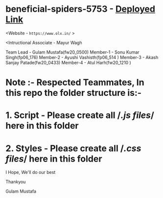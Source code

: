 # beneficial-spiders-5753 - **[Deployed Link](https://fastidious-fudge-60d814.netlify.app/)**

<Website - `https://www.olx.in/` >

<Intructional Associate - Mayur Wagh

Team Lead - Gulam Mustafa(fw20_0500)
Member-1 - Sonu Kumar Singh(fp06_176)
Member-2 - Ayushi Vashisth(fp06_514 )
Member-3 - Akash Sanjay Patade(fw20_0433)
Member-4 - Atul Harh(fw20_1210 )

# Note :- Respected Teammates, In this repo the folder structure is:-
# 1. Script - Please create all /*.js files*/ here in this folder
# 2. Styles - Please create all /*.css files*/ here in this folder

I Hope, We'll do our best

Thankyou

Gulam Mustafa
